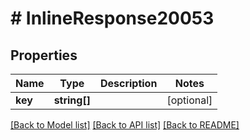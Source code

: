 # # InlineResponse20053

## Properties

Name | Type | Description | Notes
------------ | ------------- | ------------- | -------------
**key** | **string[]** |  | [optional]

[[Back to Model list]](../../README.md#models) [[Back to API list]](../../README.md#endpoints) [[Back to README]](../../README.md)
